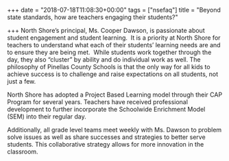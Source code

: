 +++
date = "2018-07-18T11:08:30+00:00"
tags = ["nsefaq"]
title = "Beyond state standards, how are teachers engaging their students?"

+++
North Shore’s principal, Ms. Cooper Dawson, is passionate about student engagement and student learning.  It is a priority at North Shore for teachers to understand what each of their students’ learning needs are and to ensure they are being met.  While students work together through the day, they also “cluster” by ability and do individual work as well. The philosophy of Pinellas County Schools is that the only way for all kids to achieve success is to challenge and raise expectations on all students, not just a few.

North Shore has adopted a Project Based Learning model through their CAP Program for several years.  Teachers have received professional development to further incorporate the Schoolwide Enrichment Model (SEM) into their regular day.    

Additionally, all grade level teams meet weekly with Ms. Dawson to problem solve issues as well as share successes and strategies to better serve students. This collaborative strategy allows for more innovation in the classroom. 